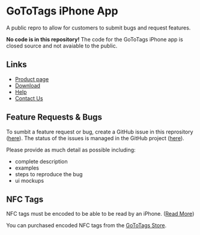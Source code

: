 # GoToTags iPhone App
A public repro to allow for customers to submit bugs and request features.

**No code is in this repository!** The code for the GoToTags iPhone app is closed source and not avaiable to the public.

## Links
* [Product page](https://gototags.com/iphone-app/)
* [Download](https://itunes.apple.com/us/app/gototags/id1271508009)
* [Help](https://help.gototags.com/topic/iphone-app/)
* [Contact Us](https://gototags.com/contact/)

## Feature Requests & Bugs
To sumbit a feature request or bug, create a GitHub issue in this reprository ([here](https://github.com/GoToTags/GoToTags-iPhone-App/issues)). The status of the issues is managed in the GitHub project ([here](https://github.com/GoToTags/GoToTags-iPhone-App/projects/1)).

Please provide as much detail as possible including:
* complete description
* examples
* steps to reproduce the bug
* ui mockups

## NFC Tags
NFC tags must be encoded to be able to be read by an iPhone. ([Read More](https://help.gototags.com/article/nfc-tags-iphone/))

You can purchased encoded NFC tags from the [GoToTags Store](http://store.gototags.com/).

